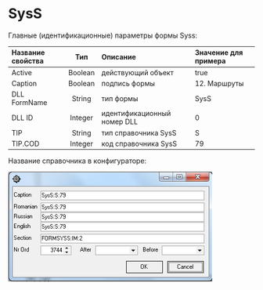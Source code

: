 # SysS

Главные \(идентификационные\) параметры формы Syss:

| **Название свойства** | **Тип** | **Описание** | **Значение для примера** |
| :--- | :---: | :--- | :--- |
| Active | Boolean | действующий объект | true |
| Caption | Boolean | подпись формы | 12. Маршруты |
| DLL FormName | String | тип формы | SysS |
| DLL ID | Integer | идентификационный номер DLL | 0 |
| TIP | String | тип справочника SysS | S |
| TIP.COD | Integer | код справочника SysS | 79 |

Название справочника в конфигураторе:

![](../../../.gitbook/assets/name.png)

